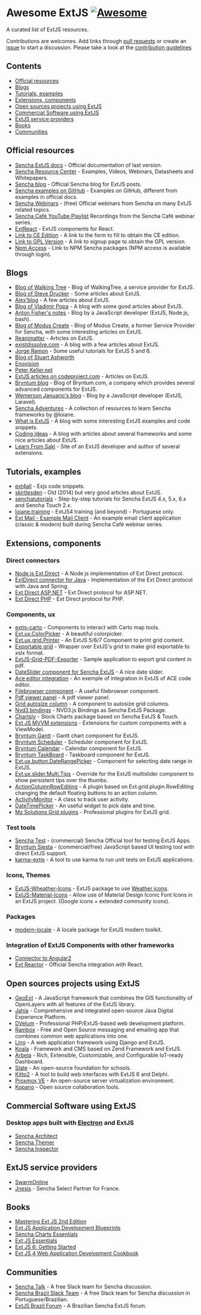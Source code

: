 # Awesome ExtJS [![Awesome](https://awesome.re/badge-flat.svg)](https://awesome.re)

A curated list of ExtJS resources.

Contributions are welcomes. Add links through [pull requests](https://github.com/abenhamdine/awesome-extjs/pulls) or create an [issue](https://github.com/abenhamdine/awesome-extjs/issues) to start a discussion. Please take a look at the [contribution guidelines](CONTRIBUTING.md)

## Contents

- [Official resources](#official-resources)
- [Blogs](#blogs)
- [Tutorials, examples](#tutorials-examples)
- [Extensions, components](#extensions-components)
- [Open sources projects using ExtJS](#open-sources-projects-using-extjs)
- [Commercial Software using ExtJS](#commercial-software-using-extjs)
- [ExtJS service providers](#extjs-service-providers)
- [Books](#books)
- [Communities](#communities)

## Official resources

- [Sencha ExtJS docs](https://docs.sencha.com/extjs/) - Official documentation of last version.
- [Sencha Resource Center](https://www.sencha.com/resources/) - Examples, Vídeos, Webinars, Datasheets and Whitepapers.
- [Sencha blog](https://www.sencha.com/blog/category/sencha-ext-js) - Official Sencha blog for ExtJS posts.
- [Sencha examples on GitHub](https://github.com/sencha-extjs-examples) - Examples on GitHub, different from examples in official docs.
- [Sencha Webinars](https://www.sencha.com/resources/webinars/) - (free) Official webinars from Sencha on many ExtJS related topics.
- [Sencha Café YouTube Playlist](https://www.youtube.com/playlist?list=PLhok5qPG-Cq1aDGqnMZxYDwPoaBz2vIug) Recordings from the Sencha Café webinar series.
- [ExtReact](https://www.sencha.com/products/extreact/#app) - ExtJS components for React.
- [Link to CE Edition](https://www.sencha.com/products/extjs/communityedition/) - A link to the form to fill to obtain the CE edition.
- [Link to GPL Version](https://www.sencha.com/legal/gpl/) - A link to signup page to obtain the GPL version.
- [Npm Access](https://sencha.myget.org/) - Link to NPM Sencha packages (NPM access is available through login).

## Blogs

- [Blog of Walking Tree](https://walkingtree.tech/index.php/blog) - Blog of WalkingTree, a service provider for ExtJS.
- [Blog of Steve Drucker](https://druckit.wordpress.com/) - Some articles about ExtJS.
- [Alex'blog](https://abarre.wordpress.com/) - A few articles about ExtJS.
- [Blog of Vladimir Popa](http://vadimpopa.com/) - A blog with some good articles about ExtJS.
- [Anton Fisher's notes](https://antonfisher.com/) - Blog by a JavaScript developer (ExtJS, Node.js, bash).
- [Blog of Modus Create](https://moduscreate.com/insights/blog/) - Blog of Modus Create, a former Service Provider for Sencha, with some interesting articles on ExtJS.
- [Reanimatter](http://reanimatter.com/tag/ext-js/) - Articles on ExtJS.
- [existdissolve.com](http://existdissolve.com/) - A blog with a few articles about ExtJS.
- [Jorge Ramon](http://jorgeramon.me/tag/extjs-tutorial/) - Some useful tutorials for ExtJS 5 and 6.
- [Blog of Stuart Ashworth](http://www.stuartashworth.com/blog/)
- [Enovision](https://www.enovision.net/blog)
- [Peter Keller.net](https://peterkellner.net/posts)
- [ExtJS articles on codeproject.com](https://www.codeproject.com/Tags/ExtJS) - Articles on ExtJS.
- [Bryntum blog](https://bryntum.com/blog) - Blog of Bryntum.com, a company which provides several advanced components for ExtJS.
- [Wemerson Januario's blog](http://wemersonjanuario.com.br) - Blog by a JavaScript developer (ExtJS, Laravel).
- [Sencha Adventures](https://github.com/loiane/sencha-adventures) - A collection of resources to learn Sencha frameworks by @loiane.
- [What is ExtJS](http://whatisextjs.com/) - A blog with some interesting ExtJS examples and code snippets.
- [Coding Ideas](http://www.coding-ideas.de/category/blog/extjs/) - A blog with articles about several frameworks and some nice articles about ExtJS.
- [Learn From Saki](http://extjs.eu/) - Site of an ExtJS developer and author of several extensions.

## Tutorials, examples

- [ext4all](https://ext4all.com/) - Exjs code snippets.
- [skirtlesden](http://skirtlesden.com/articles/) - Old (2014) but very good articles about ExtJS.
- [senchatutorials](http://senchatutorials.in/) - Step-by-step tutorials for Sencha ExtJS 4.x, 5.x, 6.x and Sencha Touch 2.x.
- [loiane.training](https://loiane.training/course/fundamentos-ext-js-4/) - ExtJS4 training (and beyond) - Portuguese only.
- [Ext Mail - Example Mail Client](https://github.com/Stuart98/ext-mail) - An example email client application (classic & modern) built during Sencha Café webinar series.

## Extensions, components

### Direct connectors
- [Node.js Ext Direct](https://github.com/jurisv/nodejs.extdirect) - A Node.js implementation of Ext Direct protocol.
- [ExtDirect connector for Java](https://github.com/ralscha/extdirectspring) - Implementation of the Ext Direct protocol with Java and Spring.
- [Ext Direct ASP.NET](https://github.com/elishnevsky/ext-direct-mvc) - Ext Direct protocol for ASP.NET.
- [Ext Direct PHP](https://github.com/teqneers/ext-direct) - Ext Direct protocol for PHP.

### Components, ux

- [extjs-carto](https://github.com/CrestoneDigital/extjs-carto) - Components to interact with Carto map tools.
- [Ext.ux.ColorPicker](https://github.com/sw4/Ext.ux.ColorPicker) - A beautiful colorpicker.
- [Ext.ux.grid.Printer](https://github.com/Arhia/Ext.ux.grid.Printer) - An ExtJS 5/6/7 Component to print grid content.
- [Exportable grid](https://github.com/yorl1n/ext.ExportableGrid) - Wrapper over ExtJS's grid to make grid exportable to xslx format.
- [ExtJS-Grid-PDF-Exporter](https://github.com/shikhirsingh/ExtJS-Grid-PDF-Exporter) - Sample application to export grid content in pdf.
- [DateSlider component for Sencha ExtJS](https://github.com/OhmzTech/extjs-dateslider) - A nice date slider.
- [Ace editor integration](https://github.com/cadorn/ace-extjs) - An exemple of integration in ExtJS of ACE code editor.
- [Filebrowser component](https://github.com/revolunet/Ext.ux.filebrowser) - A useful filebrowser component.
- [Pdf viewer panel](https://github.com/SunboX/ext_ux_pdf_panel) - A pdf viewer panel.
- [Grid autosize column](http://reanimatter.com/2016/03/12/ext-js-grid-plugin-autosizing-columns-to-fit-content/) - A component to autosize grid columns.
- [Nvd3 bindings](https://github.com/syslogic/extjs-nvd3-charts) - NVD3.js Bindings as Sencha ExtJS Package.
- [Chartsly](https://github.com/walkingtree/chartsly) - Stock Charts package based on Sencha ExtJS & Touch.
- [Ext JS MVVM extensions](https://github.com/alexeysolonets/extjs-mvvm-extensions) - Extensions for custom components with a ViewModel.
- [Bryntum Gantt](https://www.bryntum.com/products/gantt-for-extjs/) - Gantt chart component for ExtJS.
- [Bryntum Scheduler](https://www.bryntum.com/products/scheduler-for-extjs/) - Scheduler component for ExtJS.
- [Bryntum Calendar](https://www.bryntum.com/products/calendar-for-extjs/) - Calendar component for ExtJS.
- [Bryntum TaskBoard](https://www.bryntum.com/products/taskboard-for-extjs/) - Taskboard component for ExtJS.
- [Ext.ux.button.DateRangePicker](https://github.com/wencywww/Ext.ux.button.DateRangePicker) - Component for selecting date range in ExtJS.
- [Ext.ux.slider.Multi.Tips](https://github.com/wencywww/Ext.ux.slider.Multi.Tips) - Override for the ExtJS multislider component to show persistent tips over the thumbs.
- [ActionColumnRowEditing](https://github.com/maltempi/extjs-action-column-row-editing) - A plugin based on Ext.grid.plugin.RowEditing changing the default floating buttons to an action column.
- [ActivityMonitor](https://github.com/Arhia/ExtJS-ActivityMonitor) - A class to track user activity.
- [DateTimePicker](https://github.com/gportela85/DateTimeField) - An useful widget to pick date and time.
- [Mz Solutions Grid plugins](https://www.mzsolutions.eu/grid-plugins.html) - Professional plugins for ExtJS grid.

### Test tools

- [Sencha Test](https://www.sencha.com/products/test/) - (commercial) Sencha Official tool for testing ExtJS Apps.
- [Bryntum Siesta](https://www.bryntum.com/products/siesta/) - (commercial/free) JavaScript based UI testing tool with direct ExtJS support.
- [karma-extjs](https://github.com/Unit4/karma-extjs) - A tool to use karma to run unit tests on ExtJS applications.

### Icons, Themes

- [ExtJS-Wheather-Icons](https://github.com/RichardStyles/ExtJS-Weather-Icons) - ExtJS package to use [Weather icons](https://erikflowers.github.io/weather-icons/).
- [ExtJS-Material-Icons](https://github.com/RichardStyles/ExtJS-Material-Icons) - Allow use of Material Design Iconic Font Icons in an ExtJS project. (Google icons + extended community icons).

### Packages

- [modern-locale](https://github.com/wemersonjanuario/modern-locale) - A locale package for ExtJS modern toolkit.

### Integration of ExtJS Components with other frameworks

- [Connector to Angular2](https://github.com/mgusmano/angular2-extjs)
- [Ext Reactor](https://github.com/sencha/extjs-reactor) - Official Sencha integration with React.

## Open sources projects using ExtJS

- [GeoExt](https://github.com/geoext/geoext3) - A JavaScript framework that combines the GIS functionality of OpenLayers with all features of the ExtJS library.
- [Jahia](https://github.com/Jahia) - Comprehensive and integrated open-source Java Digital Experience Platform.
- [DVelum](https://github.com/dvelum/dvelum) - Professional PHP/ExtJS-based web development platform.
- [Rambox](https://github.com/saenzramiro/rambox) - Free and Open Source messaging and emailing app that combines common web applications into one.
- [Lino](https://github.com/lino-framework/lino) - A web application framework using Django and ExtJS.
- [Koala](https://github.com/koala-framework/koala-framework) - Framework and CMS based on Zend Framework and ExtJS.
- [Arbela](https://github.com/walkingtree/arbela) - Rich, Extensible, Customizable, and Configurable IoT-ready Dashboard.
- [Slate](https://github.com/SlateFoundation/slate) - An open-source foundation for schools.
- [Kitto2](https://github.com/EtheaDev/kitto2) - A tool to build web interfaces with ExtJS 6 and Delphi.
- [Proxmox VE](https://www.proxmox.com/en/proxmox-ve) - An open-source server virtualization environment.
- [Kopano](https://kopano.io/) - Open source collaboration tools.

## Commercial Software using ExtJS

### Desktop apps built with [Electron](https://electron.atom.io/) and ExtJS

- [Sencha Architect](https://www.sencha.com/products/architect/)
- [Sencha Themer](https://www.sencha.com/products/themer/)
- [Sencha Inspector](https://www.sencha.com/products/inspector/)

## ExtJS service providers

- [SwarmOnline](https://www.swarmonline.com/)
- [Jnesis](https://jnesis.com/fr/index.html) - Sencha Select Partner for France.

## Books

- [Mastering Ext JS 2nd Edition](https://www.packtpub.com/web-development/mastering-ext-js-second-edition)
- [Ext JS Application Development Blueprints](https://www.packtpub.com/web-development/ext-js-application-development-blueprints)
- [Sencha Charts Essentials](https://www.packtpub.com/web-development/sencha-charts-essentials)
- [Ext JS Essentials](https://www.packtpub.com/web-development/ext-js-essentials)
- [Ext JS 6: Getting Started](http://www.extjs6gettingstarted.com)
- [Ext JS 4 Web Application Development Cookbook](https://www.packtpub.com/web-development/ext-js-4-web-application-development-cookbook)

## Communities

- [Sencha Talk](http://www.senchatalk.com) - A free Slack team for Sencha discussion.
- [Sencha Brazil Slack Team](http://slack.extjs.com.br/) - A free Slack team for Sencha discussion in Portuguese/Brazilian.
- [ExtJS Brazil Forum](http://extjs.com.br/) - A Brazilian Sencha ExtJS forum.
